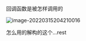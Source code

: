 回调函数是被怎样调用的

![image-20220315204210016](C:\Users\Opsuc\AppData\Roaming\Typora\typora-user-images\image-20220315204210016.png)

怎么用的解构的这个...rest